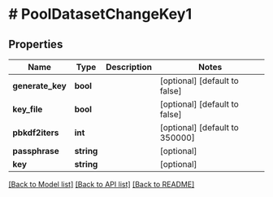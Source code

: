 # # PoolDatasetChangeKey1

## Properties

Name | Type | Description | Notes
------------ | ------------- | ------------- | -------------
**generate_key** | **bool** |  | [optional] [default to false]
**key_file** | **bool** |  | [optional] [default to false]
**pbkdf2iters** | **int** |  | [optional] [default to 350000]
**passphrase** | **string** |  | [optional]
**key** | **string** |  | [optional]

[[Back to Model list]](../../README.md#models) [[Back to API list]](../../README.md#endpoints) [[Back to README]](../../README.md)
